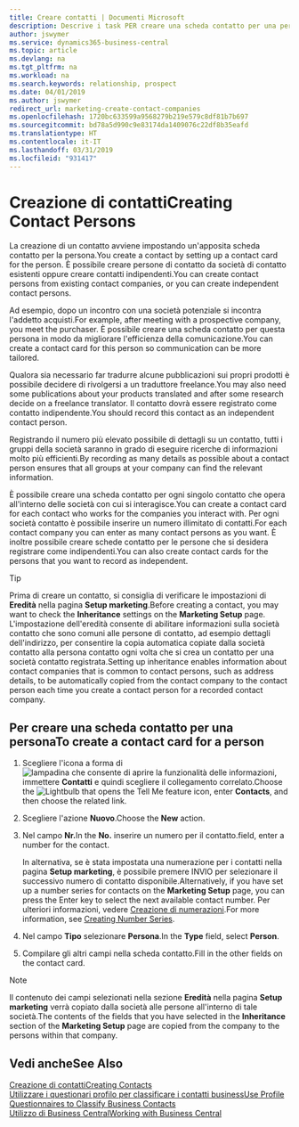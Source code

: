 ```yaml
---
title: Creare contatti | Documenti Microsoft
description: Descrive i task PER creare una scheda contatto per una persona, ad esempio, un potenziale cliente o un fornitore, contribuendo a definire la relazione e personalizzare la comunicazione.
author: jswymer
ms.service: dynamics365-business-central
ms.topic: article
ms.devlang: na
ms.tgt_pltfrm: na
ms.workload: na
ms.search.keywords: relationship, prospect
ms.date: 04/01/2019
ms.author: jswymer
redirect_url: marketing-create-contact-companies
ms.openlocfilehash: 1720bc633599a9568279b219e579c8df81b7b697
ms.sourcegitcommit: bd78a5d990c9e83174da1409076c22df8b35eafd
ms.translationtype: HT
ms.contentlocale: it-IT
ms.lasthandoff: 03/31/2019
ms.locfileid: "931417"
---
```

# <a name="creating-contact-persons"></a><span data-ttu-id="adf19-103">Creazione di contatti</span><span class="sxs-lookup"><span data-stu-id="adf19-103">Creating Contact Persons</span></span>
<span data-ttu-id="adf19-104">La creazione di un contatto avviene impostando un'apposita scheda contatto per la persona.</span><span class="sxs-lookup"><span data-stu-id="adf19-104">You create a contact by setting up a contact card for the person.</span></span> <span data-ttu-id="adf19-105">È possibile creare persone di contatto da società di contatto esistenti oppure creare contatti indipendenti.</span><span class="sxs-lookup"><span data-stu-id="adf19-105">You can create contact persons from existing contact companies, or you can create independent contact persons.</span></span>

<span data-ttu-id="adf19-106">Ad esempio, dopo un incontro con una società potenziale si incontra l'addetto acquisti.</span><span class="sxs-lookup"><span data-stu-id="adf19-106">For example, after meeting with a prospective company, you meet the purchaser.</span></span> <span data-ttu-id="adf19-107">È possibile creare una scheda contatto per questa persona in modo da migliorare l'efficienza della comunicazione.</span><span class="sxs-lookup"><span data-stu-id="adf19-107">You can create a contact card for this person so communication can be more tailored.</span></span>

<span data-ttu-id="adf19-108">Qualora sia necessario far tradurre alcune pubblicazioni sui propri prodotti è possibile decidere di rivolgersi a un traduttore freelance.</span><span class="sxs-lookup"><span data-stu-id="adf19-108">You may also need some publications about your products translated and after some research decide on a freelance translator.</span></span> <span data-ttu-id="adf19-109">Il contatto dovrà essere registrato come contatto indipendente.</span><span class="sxs-lookup"><span data-stu-id="adf19-109">You should record this contact as an independent contact person.</span></span>

<span data-ttu-id="adf19-110">Registrando il numero più elevato possibile di dettagli su un contatto, tutti i gruppi della società saranno in grado di eseguire ricerche di informazioni molto più efficienti.</span><span class="sxs-lookup"><span data-stu-id="adf19-110">By recording as many details as possible about a contact person ensures that all groups at your company can find the relevant information.</span></span>

<span data-ttu-id="adf19-111">È possibile creare una scheda contatto per ogni singolo contatto che opera all'interno delle società con cui si interagisce.</span><span class="sxs-lookup"><span data-stu-id="adf19-111">You can create a contact card for each contact who works for the companies you interact with.</span></span> <span data-ttu-id="adf19-112">Per ogni società contatto è possibile inserire un numero illimitato di contatti.</span><span class="sxs-lookup"><span data-stu-id="adf19-112">For each contact company you can enter as many contact persons as you want.</span></span> <span data-ttu-id="adf19-113">È inoltre possibile creare schede contatto per le persone che si desidera registrare come indipendenti.</span><span class="sxs-lookup"><span data-stu-id="adf19-113">You can also create contact cards for the persons that you want to record as independent.</span></span>

> [!TIP]  
>   <span data-ttu-id="adf19-114">Prima di creare un contatto, si consiglia di verificare le impostazioni di **Eredità** nella pagina **Setup marketing**.</span><span class="sxs-lookup"><span data-stu-id="adf19-114">Before creating a contact, you may want to check the **Inheritance** settings on the **Marketing Setup** page.</span></span> <span data-ttu-id="adf19-115">L'impostazione dell'eredità consente di abilitare informazioni sulla società contatto che sono comuni alle persone di contatto, ad esempio dettagli dell'indirizzo, per consentire la copia automatica copiate dalla società contatto alla persona contatto ogni volta che si crea un contatto per una società contatto registrata.</span><span class="sxs-lookup"><span data-stu-id="adf19-115">Setting up inheritance enables information about contact companies that is common to contact persons, such as address details, to be automatically copied from the contact company to the contact person each time you create a contact person for a recorded contact company.</span></span>

## <a name="to-create-a-contact-card-for-a-person"></a><span data-ttu-id="adf19-116">Per creare una scheda contatto per una persona</span><span class="sxs-lookup"><span data-stu-id="adf19-116">To create a contact card for a person</span></span>
1. <span data-ttu-id="adf19-117">Scegliere l'icona a forma di ![lampadina che consente di aprire la funzionalità delle informazioni](media/ui-search/search_small.png "Informazioni sull'operazione che si desidera eseguire"), immettere **Contatti** e quindi scegliere il collegamento correlato.</span><span class="sxs-lookup"><span data-stu-id="adf19-117">Choose the ![Lightbulb that opens the Tell Me feature](media/ui-search/search_small.png "Tell me what you want to do") icon, enter **Contacts**, and then choose the related link.</span></span>
2. <span data-ttu-id="adf19-118">Scegliere l'azione **Nuovo**.</span><span class="sxs-lookup"><span data-stu-id="adf19-118">Choose the **New** action.</span></span>
3. <span data-ttu-id="adf19-119">Nel campo **Nr.**</span><span class="sxs-lookup"><span data-stu-id="adf19-119">In the **No.**</span></span> <span data-ttu-id="adf19-120">inserire un numero per il contatto.</span><span class="sxs-lookup"><span data-stu-id="adf19-120">field, enter a number for the contact.</span></span>

    <span data-ttu-id="adf19-121">In alternativa, se è stata impostata una numerazione per i contatti nella pagina **Setup marketing**, è possibile premere INVIO per selezionare il successivo numero di contatto disponibile.</span><span class="sxs-lookup"><span data-stu-id="adf19-121">Alternatively, if you have set up a number series for contacts on the **Marketing Setup** page, you can press the Enter key to select the next available contact number.</span></span> <span data-ttu-id="adf19-122">Per ulteriori informazioni, vedere [Creazione di numerazioni](ui-create-number-series.md).</span><span class="sxs-lookup"><span data-stu-id="adf19-122">For more information, see [Creating Number Series](ui-create-number-series.md).</span></span>
4. <span data-ttu-id="adf19-123">Nel campo **Tipo** selezionare **Persona**.</span><span class="sxs-lookup"><span data-stu-id="adf19-123">In the **Type** field, select **Person**.</span></span>
5. <span data-ttu-id="adf19-124">Compilare gli altri campi nella scheda contatto.</span><span class="sxs-lookup"><span data-stu-id="adf19-124">Fill in the other fields on the contact card.</span></span>

> [!NOTE]  
>   <span data-ttu-id="adf19-125">Il contenuto dei campi selezionati nella sezione **Eredità** nella pagina **Setup marketing** verrà copiato dalla società alle persone all'interno di tale società.</span><span class="sxs-lookup"><span data-stu-id="adf19-125">The contents of the fields that you have selected in the **Inheritance** section of the **Marketing Setup** page are copied from the company to the persons within that company.</span></span>

## <a name="see-also"></a><span data-ttu-id="adf19-126">Vedi anche</span><span class="sxs-lookup"><span data-stu-id="adf19-126">See Also</span></span>
[<span data-ttu-id="adf19-127">Creazione di contatti</span><span class="sxs-lookup"><span data-stu-id="adf19-127">Creating Contacts</span></span>](marketing-create-contact-companies.md)  
[<span data-ttu-id="adf19-128">Utilizzare i questionari profilo per classificare i contatti business</span><span class="sxs-lookup"><span data-stu-id="adf19-128">Use Profile Questionnaires to Classify Business Contacts</span></span>](marketing-create-contact-profile-questionnaire.md)  
[<span data-ttu-id="adf19-129">Utilizzo di Business Central</span><span class="sxs-lookup"><span data-stu-id="adf19-129">Working with Business Central</span></span>](ui-work-product.md)

